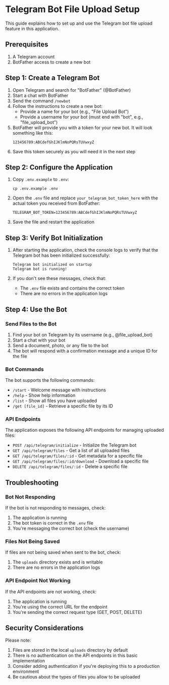 # Telegram Bot File Upload Setup

This guide explains how to set up and use the Telegram bot file upload feature in this application.

## Prerequisites

1. A Telegram account
2. BotFather access to create a new bot

## Step 1: Create a Telegram Bot

1. Open Telegram and search for "BotFather" (@BotFather)
2. Start a chat with BotFather
3. Send the command `/newbot`
4. Follow the instructions to create a new bot:
   - Provide a name for your bot (e.g., "File Upload Bot")
   - Provide a username for your bot (must end with "bot", e.g., "file_upload_bot")
5. BotFather will provide you with a token for your new bot. It will look something like this:
   ```
   123456789:ABCdefGhIJKlmNoPQRsTUVwxyZ
   ```
6. Save this token securely as you will need it in the next step

## Step 2: Configure the Application

1. Copy `.env.example` to `.env`:
   ```
   cp .env.example .env
   ```

2. Open the `.env` file and replace `your_telegram_bot_token_here` with the actual token you received from BotFather:
   ```
   TELEGRAM_BOT_TOKEN=123456789:ABCdefGhIJKlmNoPQRsTUVwxyZ
   ```

3. Save the file and restart the application

## Step 3: Verify Bot Initialization

1. After starting the application, check the console logs to verify that the Telegram bot has been initialized successfully:
   ```
   Telegram bot initialized on startup
   Telegram bot is running!
   ```

2. If you don't see these messages, check that:
   - The `.env` file exists and contains the correct token
   - There are no errors in the application logs

## Step 4: Use the Bot

### Send Files to the Bot

1. Find your bot on Telegram by its username (e.g., @file_upload_bot)
2. Start a chat with your bot
3. Send a document, photo, or any file to the bot
4. The bot will respond with a confirmation message and a unique ID for the file

### Bot Commands

The bot supports the following commands:

- `/start` - Welcome message with instructions
- `/help` - Show help information
- `/list` - Show all files you have uploaded
- `/get [file_id]` - Retrieve a specific file by its ID

### API Endpoints

The application exposes the following API endpoints for managing uploaded files:

- `POST /api/telegram/initialize` - Initialize the Telegram bot
- `GET /api/telegram/files` - Get a list of all uploaded files
- `GET /api/telegram/files/:id` - Get metadata for a specific file
- `GET /api/telegram/files/:id/download` - Download a specific file
- `DELETE /api/telegram/files/:id` - Delete a specific file

## Troubleshooting

### Bot Not Responding

If the bot is not responding to messages, check:

1. The application is running
2. The bot token is correct in the `.env` file
3. You're messaging the correct bot (check the username)

### Files Not Being Saved

If files are not being saved when sent to the bot, check:

1. The `uploads` directory exists and is writable
2. There are no errors in the application logs

### API Endpoint Not Working

If the API endpoints are not working, check:

1. The application is running
2. You're using the correct URL for the endpoint
3. You're sending the correct request type (GET, POST, DELETE)

## Security Considerations

Please note:

1. Files are stored in the local `uploads` directory by default
2. There is no authentication on the API endpoints in this basic implementation
3. Consider adding authentication if you're deploying this to a production environment
4. Be cautious about the types of files you allow to be uploaded 